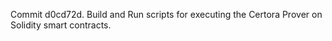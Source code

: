Commit d0cd72d.                    Build and Run scripts for executing the Certora Prover on Solidity smart contracts.